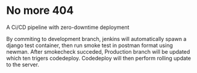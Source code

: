 # No more 404
A Ci/CD pipeline with zero-downtime deployment

By commiting to development branch, jenkins will automatically spawn a django test container, then run smoke test in postman format using newman. After smokecheck succeded, Production branch will be updated which ten trigers codedeploy. Codedeploy will then perform rolling update to the server.


